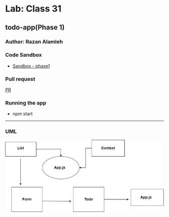 # Lab: Class 31

## todo-app(Phase 1)

### Author: Razan Alamleh

### Code Sandbox
- [Sandbox - phase1](https://codesandbox.io/s/currying-frog-9ml5y)

### Pull request
[PR](https://github.com/Razan-am/RESTy-API/pull/1)

### Running the app
- npm start


---------------------------------------------------------------------------------------

### UML
![uml](./images/uml.png)